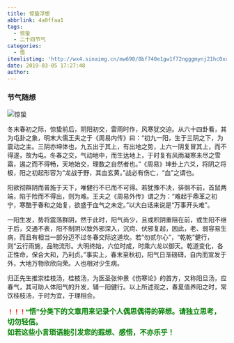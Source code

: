 ```yaml
---
title: 惊蛰浮想
abbrlink: 4a0ffaa1
tags:
  - 惊蛰
  - 二十四节气
categories:
  - 悟
itemlistimg: 'http://wx4.sinaimg.cn/mw690/8bf740e1gw1f72ngggmynj21hc0xctkq.jpg'
date: 2019-03-05 17:27:48
author:
---
```

### 节气随想

![惊蛰](http://wx4.sinaimg.cn/mw690/8bf740e1gw1f72ngggmynj21hc0xctkq.jpg)

冬末春初之际，惊蛰前后，阴阳初交，雷雨时作，风寒犹交迫。从六十四卦看，其为屯卦之象，明末大儒王夫之于《周易内传》曰：“初九一阳，生于三阴之下，为震动之主。三阴亦坤体也，九五出于其上，有出地之势，上六一阴复冒其上，而不得遂，故为屯。冬春之交，气动地中，而生达地上，于时复有风雨凝寒未尽之雪霜，遏之而不得畅，天地始交，理数之自然者也。”《周易》坤卦上六爻，将阴之将极，阳之初起形容为“龙战于野，其血玄黄。”战必有伤亡，“血”之谓也。

阳欲彻群阴而普施于天下，唯健行不已而不可得。若犹豫不决，徘徊不前，首鼠两端，陷于险而不得出，则为难。王夫之《周易外传》谓之为：“难起于鼎革之初宁，寒酷于春和之始复，欲盛于血气之未定。”以大白话来说是“万事开头难”。

一阳生发，势将震荡群阴，然于此时，阳气尚少，且或积阴重阻在前，或生阳不继于后，交通不表，阳不制阴以致外邪深入，沉疴、伏邪复起，因此，老、弱容易生病，而且有相当一部分迈不过冬春交际这道坎。若“勿贰尔心”，“乾乾”健行，则“云行雨施，品物流形。大明终始，六位时成，时乘六龙以御天。乾道变化，各正性命，保合大和，乃利贞。”事实上，春末至秋初，阳气日渐磅礴，自内而宣发于外，大地万物欣欣向荣。人也相对少生病。

归正先生推崇桂枝汤，桂枝汤，为医圣张仲景《伤寒论》的首方，又称阳旦汤，应春气，其可助人体阳气的升发，辅一阳健行。以上所述观之，春夏值养阳之时，常饮桂枝汤，于时为宜，于理相合。



**<font color=red>！！！</font><font color=green face=微软雅黑 size=3>“悟”分类下的文章用来记录个人偶思偶得的碎想。请独立思考，切勿轻信。  
如若这些小言琐语能引发您的遐想、感悟，不亦乐乎！</font>**